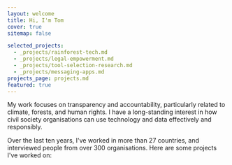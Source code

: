 ```yaml
---
layout: welcome
title: Hi, I'm Tom
cover: true
sitemap: false

selected_projects:
  - _projects/rainforest-tech.md
  - _projects/legal-empowerment.md
  - _projects/tool-selection-research.md
  - _projects/messaging-apps.md
projects_page: projects.md
featured: true
---
```





<!--author-->

My work focuses on transparency and accountability, particularly related to climate, forests, and human rights. I have a long-standing interest in how civil society organisations can use technology and data effectively and responsibly. 

Over the last ten years, I've worked in more than 27 countries, and interviewed people from over 300 organisations. Here are some projects I've worked on:

<!--projects--> 
